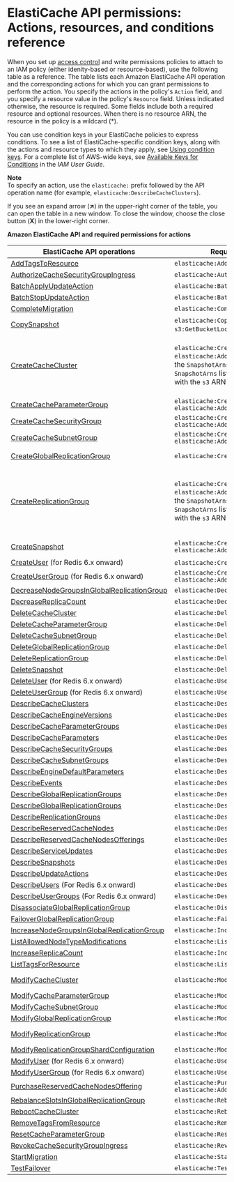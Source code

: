 # ElastiCache API permissions: Actions, resources, and conditions reference<a name="IAM.APIReference"></a>

When you set up [access control](IAM.md#IAM.AccessControl) and write permissions policies to attach to an IAM policy \(either idenity\-based or resource\-based\), use the following table as a reference\. The table lists each Amazon ElastiCache API operation and the corresponding actions for which you can grant permissions to perform the action\. You specify the actions in the policy's `Action` field, and you specify a resource value in the policy's `Resource` field\. Unless indicated otherwise, the resource is required\. Some fields include both a required resource and optional resources\. When there is no resource ARN, the resource in the policy is a wildcard \(\*\)\.

You can use condition keys in your ElastiCache policies to express conditions\. To see a list of ElastiCache\-specific condition keys, along with the actions and resource types to which they apply, see [Using condition keys](IAM.ConditionKeys.md)\. For a complete list of AWS\-wide keys, see [Available Keys for Conditions](https://docs.aws.amazon.com/IAM/latest/UserGuide/reference_policies_elements.html#AvailableKeys) in the *IAM User Guide*\.

**Note**  
To specify an action, use the `elasticache:` prefix followed by the API operation name \(for example, `elasticache:DescribeCacheClusters`\)\.

If you see an expand arrow \(**↗**\) in the upper\-right corner of the table, you can open the table in a new window\. To close the window, choose the close button \(**X**\) in the lower\-right corner\.


**Amazon ElastiCache API and required permissions for actions**  

| ElastiCache API operations | Required permissions \(API actions\) | Resources  | 
| --- | --- | --- | 
|  [AddTagsToResource](https://docs.aws.amazon.com/AmazonElastiCache/latest/APIReference/API_AddTagsToResource.html) | `elasticache:AddTagsToResource` | \(Optional\) Cluster, snapshot | 
|  [AuthorizeCacheSecurityGroupIngress](https://docs.aws.amazon.com/AmazonElastiCache/latest/APIReference/API_AuthorizeCacheSecurityGroupIngress.html) | `elasticache:AuthorizeCacheSecurityGroupIngress` | Security group | 
|  [BatchApplyUpdateAction](https://docs.aws.amazon.com/AmazonElastiCache/latest/APIReference/API_BatchApplyUpdateAction.html) |   `elasticache:BatchApplyUpdateAction` |  \(Optional\) Cluster, replication group | 
| [BatchStopUpdateAction](https://docs.aws.amazon.com/AmazonElastiCache/latest/APIReference/API_BatchStopUpdateAction.html) |   `elasticache:BatchStopUpdateAction` |  \(Optional\) Cluster, replication group | 
| [CompleteMigration](https://docs.aws.amazon.com/AmazonElastiCache/latest/APIReference/API_CompleteMigration.html) |   `elasticache:CompleteMigration` |  \(Optional\) Cluster, replication group | 
|  [CopySnapshot](https://docs.aws.amazon.com/AmazonElastiCache/latest/APIReference/API_CopySnapshot.html) |  `elasticache:CopySnapshot` `elasticache:AddTagsToResource` `s3:GetBucketLocation` `s3:ListAllMyBuckets` |  Snapshot \(Source, Target\) \* \* | 
|  [CreateCacheCluster](https://docs.aws.amazon.com/AmazonElastiCache/latest/APIReference/API_CreateCacheCluster.html) |  `elasticache:CreateCacheCluster` `elasticache:AddTagsToResource` `s3:GetObject`  If you use the `SnapshotArns` parameter, each member of the `SnapshotArns` list requires its own `s3:GetObject` permission with the `s3` ARN as its resource\.  |  Parameter group\. \(Optional\) Cache cluster, Replication group, Snapshot, Security group Ids and Subnet group `arn:aws:s3:::my_bucket/snapshot1.rdb` Where *my\_bucket*/*snapshot1* is an S3 bucket and snapshot that you want to create the cache cluster from\. | 
|  [CreateCacheParameterGroup](https://docs.aws.amazon.com/AmazonElastiCache/latest/APIReference/API_CreateCacheParameterGroup.html) | `elasticache:CreateCacheParameterGroup` `elasticache:AddTagsToResource` | Parameter group | 
|  [CreateCacheSecurityGroup](https://docs.aws.amazon.com/AmazonElastiCache/latest/APIReference/API_CreateCacheSecurityGroup.html) | `elasticache:CreateCacheSecurityGroup` `elasticache:AddTagsToResource` | Security group | 
|  [CreateCacheSubnetGroup](https://docs.aws.amazon.com/AmazonElastiCache/latest/APIReference/API_CreateCacheSubnetGroup.html) | `elasticache:CreateCacheSubnetGroup` `elasticache:AddTagsToResource` | Subnet group | \* | 
|  [CreateGlobalReplicationGroup](https://docs.aws.amazon.com/AmazonElastiCache/latest/APIReference/API_CreateGlobalReplicationGroup.html) |  `elasticache:CreateGlobalReplicationGroup` | Global replication group, replication group | 
|  [CreateReplicationGroup](https://docs.aws.amazon.com/AmazonElastiCache/latest/APIReference/API_CreateReplicationGroup.html) |  `elasticache:CreateReplicationGroup` `elasticache:AddTagsToResource` `s3:GetObject`  If you use the `SnapshotArns` parameter, each member of the `SnapshotArns` list requires its own `s3:GetObject` permission with the `s3` ARN as its resource\.  |  Parameter group\. \(Optional\) Replication group, Snapshot, Subnet group, Global Replication Group, Primary cluster Id, Security group Ids `arn:aws:s3:::my_bucket/snapshot1.rdb` Where *my\_bucket*/*snapshot1* is an S3 bucket and snapshot that you want to create the cache cluster from\. | 
|  [CreateSnapshot](https://docs.aws.amazon.com/AmazonElastiCache/latest/APIReference/API_CreateSnapshot.html) | `elasticache:CreateSnapshot` `elasticache:AddTagsToResource` | Snapshot\. \(Optional\) Cache cluster, Replication group | 
|  [CreateUser](https://docs.aws.amazon.com/AmazonElastiCache/latest/APIReference/API_CreateUser.html) \(for Redis 6\.x onward\) | `elasticache:CreateUser` `elasticache:AddTagsToResource` | User | 
|  [CreateUserGroup](https://docs.aws.amazon.com/AmazonElastiCache/latest/APIReference/API_CreateUserGroup.html) \(for Redis 6\.x onward\) | `elasticache:CreateUserGroup` `elasticache:AddTagsToResource` | UserGroup | 
|  [DecreaseNodeGroupsInGlobalReplicationGroup](https://docs.aws.amazon.com/AmazonElastiCache/latest/APIReference/API_DecreaseNodeGroupsInGlobalReplicationGroup.html) | `elasticache:DecreaseNodeGroupsInGlobalReplicationGroup` | GlobalReplicationGroup | 
|  [DecreaseReplicaCount](https://docs.aws.amazon.com/AmazonElastiCache/latest/APIReference/API_DecreaseReplicaCount.html) | `elasticache:DecreaseReplicaCount` | Replication group | 
|  [DeleteCacheCluster](https://docs.aws.amazon.com/AmazonElastiCache/latest/APIReference/API_DeleteCacheCluster.html) | `elasticache:DeleteCacheCluster` | Cache cluster\. \(Optional\) Snapshot | 
|  [DeleteCacheParameterGroup](https://docs.aws.amazon.com/AmazonElastiCache/latest/APIReference/API_DeleteCacheParameterGroup.html) | `elasticache:DeleteCacheParameterGroup` | Parameter group | 
|  [DeleteCacheSubnetGroup](https://docs.aws.amazon.com/AmazonElastiCache/latest/APIReference/API_DeleteCacheSubnetGroup.html) | `elasticache:DeleteCacheSubnetGroup` | Subnet group | 
|  [DeleteGlobalReplicationGroup](https://docs.aws.amazon.com/AmazonElastiCache/latest/APIReference/API_DeleteGlobalReplicationGroup.html) | `elasticache:DeleteGlobalReplicationGroup` | GlobalReplicationGroup | 
|  [DeleteReplicationGroup](https://docs.aws.amazon.com/AmazonElastiCache/latest/APIReference/API_DeleteReplicationGroup.html) | `elasticache:DeleteReplicationGroup` | Replication group\. \(Optional\) Snapshot | 
|  [DeleteSnapshot](https://docs.aws.amazon.com/AmazonElastiCache/latest/APIReference/API_DeleteSnapshot.html) | `elasticache:DeleteSnapshot` | Snapshot | 
|  [DeleteUser](https://docs.aws.amazon.com/AmazonElastiCache/latest/APIReference/API_DeleteUser.html) \(for Redis 6\.x onward\)  | `elasticache:User` | User | 
|  [DeleteUserGroup](https://docs.aws.amazon.com/AmazonElastiCache/latest/APIReference/API_DeleteUserGroup.html) \(for Redis 6\.x onward\)  | `elasticache:UserGroup` | UserGroup | 
|  [DescribeCacheClusters](https://docs.aws.amazon.com/AmazonElastiCache/latest/APIReference/API_DescribeCacheClusters.html) | `elasticache:DescribeCacheClusters` | Cluster | 
|  [DescribeCacheEngineVersions](https://docs.aws.amazon.com/AmazonElastiCache/latest/APIReference/API_DescribeCacheEngineVersions.html) | `elasticache:DescribeCacheEngineVersions` | No Resource ARN: \* | 
|  [DescribeCacheParameterGroups](https://docs.aws.amazon.com/AmazonElastiCache/latest/APIReference/API_DescribeCacheParameterGroups.html) | `elasticache:DescribeCacheParameterGroups` | Parameter group | 
|  [DescribeCacheParameters](https://docs.aws.amazon.com/AmazonElastiCache/latest/APIReference/API_DescribeCacheParameters.html) | `elasticache:DescribeCacheParameters` | Parameter group | 
|  [DescribeCacheSecurityGroups](https://docs.aws.amazon.com/AmazonElastiCache/latest/APIReference/API_DescribeCacheSecurityGroups.html) | `elasticache:DescribeCacheSecurityGroups` | Security group | 
|  [DescribeCacheSubnetGroups](https://docs.aws.amazon.com/AmazonElastiCache/latest/APIReference/API_DescribeCacheSubnetGroups.html) | `elasticache:DescribeCacheSubnetGroups` | Subnet group | \* | 
|  [DescribeEngineDefaultParameters](https://docs.aws.amazon.com/AmazonElastiCache/latest/APIReference/API_DescribeEngineDefaultParameters.html) | `elasticache:DescribeEngineDefaultParameters` | No Resource ARN:\* | 
|  [DescribeEvents](https://docs.aws.amazon.com/AmazonElastiCache/latest/APIReference/API_DescribeEvents.html) | `elasticache:DescribeEvents` | No Resource ARN: \* | 
|  [DescribeGlobalReplicationGroups](https://docs.aws.amazon.com/AmazonElastiCache/latest/APIReference/API_DescribeGlobalReplicationGroups.html) | `elasticache:DescribeGlobalReplicationGroups` | GlobalReplicationGroup | 
|  [DescribeGlobalReplicationGroups](https://docs.aws.amazon.com/AmazonElastiCache/latest/APIReference/API_DescribeGlobalReplicationGroups.html) | `elasticache:DescribeGlobalReplicationGroups` | No Resource ARN: \* | 
|  [DescribeReplicationGroups](https://docs.aws.amazon.com/AmazonElastiCache/latest/APIReference/API_DescribeReplicationGroups.html) | `elasticache:DescribeReplicationGroups` | ReplicationGroup | 
|  [DescribeReservedCacheNodes](https://docs.aws.amazon.com/AmazonElastiCache/latest/APIReference/API_DescribeReservedCacheNodes.html) | `elasticache:DescribeReservedCacheNodes` | Reserved\-instance | 
|  [DescribeReservedCacheNodesOfferings](https://docs.aws.amazon.com/AmazonElastiCache/latest/APIReference/API_DescribeReservedCacheNodesOfferings.html) | `elasticache:DescribeReservedCacheNodesOfferings` | No Resource ARN: \* | 
|  [DescribeServiceUpdates](https://docs.aws.amazon.com/AmazonElastiCache/latest/APIReference/API_DescribeServiceUpdates.html) | `elasticache:DescribeServiceUpdates` | No Resource ARN: \* | 
|  [DescribeSnapshots](https://docs.aws.amazon.com/AmazonElastiCache/latest/APIReference/API_DescribeSnapshots.html) | `elasticache:DescribeSnapshots` | Snapshot | 
|  [DescribeUpdateActions](https://docs.aws.amazon.com/AmazonElastiCache/latest/APIReference/API_DescribeUpdateActions.html) | `elasticache:DescribeUpdateActions` | \(Optional\) Cluster, replication group | 
|  [DescribeUsers](https://docs.aws.amazon.com/AmazonElastiCache/latest/APIReference/API_DescribeUsers.html) \(For Redis 6\.x onward\) | `elasticache:DescribeUsers` | User | 
|  [DescribeUserGroups](https://docs.aws.amazon.com/AmazonElastiCache/latest/APIReference/API_DescribeUserGroups.html) \(For Redis 6\.x onward\) | `elasticache:DescribeUserGroups` | UserGroup | 
|  [DisassociateGlobalReplicationGroup](https://docs.aws.amazon.com/AmazonElastiCache/latest/APIReference/API_DisassociateGlobalReplicationGroup.html) | `elasticache:DisassociateGlobalReplicationGroup` | GlobalReplicationGroup | 
|  [FailoverGlobalReplicationGroup](https://docs.aws.amazon.com/AmazonElastiCache/latest/APIReference/API_FailoverGlobalReplicationGroup.html) | `elasticache:FailoverGlobalReplicationGroup` | GlobalReplicationGroup | 
|  [IncreaseNodeGroupsInGlobalReplicationGroup](https://docs.aws.amazon.com/AmazonElastiCache/latest/APIReference/API_IncreaseNodeGroupsInGlobalReplicationGroup.html) | `elasticache:IncreaseNodeGroupsInGlobalReplicationGroup` | GlobalReplicationGroup | 
|  [ListAllowedNodeTypeModifications](https://docs.aws.amazon.com/AmazonElastiCache/latest/APIReference/API_ListAllowedNodeTypeModifications.html) | `elasticache:ListAllowedNodeTypeModifications` | \(Optional\) Cluster, replication group | 
|  [IncreaseReplicaCount](https://docs.aws.amazon.com/AmazonElastiCache/latest/APIReference/API_IncreaseReplicaCount.html) | `elasticache:IncreaseReplicaCount` | Replication group | 
|  [ListTagsForResource](https://docs.aws.amazon.com/AmazonElastiCache/latest/APIReference/API_ListTagsForResource.html) | `elasticache:ListTagsForResource` | \(Optional\) Cluster, snapshot | 
|  [ModifyCacheCluster](https://docs.aws.amazon.com/AmazonElastiCache/latest/APIReference/API_ModifyCacheCluster.html) | `elasticache:ModifyCacheCluster` | Cache cluster\. \(Optional\) Parameter group, Security group | 
|  [ModifyCacheParameterGroup](https://docs.aws.amazon.com/AmazonElastiCache/latest/APIReference/API_ModifyCacheParameterGroup.html) | `elasticache:ModifyCacheParameterGroup` | Parameter group | 
|  [ModifyCacheSubnetGroup](https://docs.aws.amazon.com/AmazonElastiCache/latest/APIReference/API_ModifyCacheSubnetGroup.html) | `elasticache:ModifyCacheSubnetGroup` | Subnet group | 
|  [ModifyGlobalReplicationGroup](https://docs.aws.amazon.com/AmazonElastiCache/latest/APIReference/API_ModifyGlobalReplicationGroup.html) | `elasticache:ModifyGlobalReplicationGroup` | GlobalReplicationGroup | 
|  [ModifyReplicationGroup](https://docs.aws.amazon.com/AmazonElastiCache/latest/APIReference/API_ModifyReplicationGroup.html) | `elasticache:ModifyReplicationGroup` | Replication group\. \(Optional\) Parameter group, Security group | 
|  [ModifyReplicationGroupShardConfiguration](https://docs.aws.amazon.com/AmazonElastiCache/latest/APIReference/API_ModifyReplicationGroupShardConfiguration.html) | `elasticache:ModifyReplicationGroupShardConfiguration` | Replication group | 
|  [ModifyUser](https://docs.aws.amazon.com/AmazonElastiCache/latest/APIReference/API_ModifyUser.html) \(for Redis 6\.x onward\)  | `elasticache:User` | User | 
|  [ModifyUserGroup](https://docs.aws.amazon.com/AmazonElastiCache/latest/APIReference/API_ModifyUserGroup.html) \(for Redis 6\.x onward\) | `elasticache:UserGroup` | UserGroup | 
|  [PurchaseReservedCacheNodesOffering](https://docs.aws.amazon.com/AmazonElastiCache/latest/APIReference/API_PurchaseReservedCacheNodesOffering.html) | `elasticache:PurchaseReservedCacheNodesOffering` `elasticache:AddTagsToResource` | Reserved\-instance | 
|  [RebalanceSlotsInGlobalReplicationGroup](https://docs.aws.amazon.com/AmazonElastiCache/latest/APIReference/API_RebalanceSlotsInGlobalReplicationGroup.html) | `elasticache:RebalanceSlotsInGlobalReplicationGroup` | GlobalReplicationGroup | 
|  [RebootCacheCluster](https://docs.aws.amazon.com/AmazonElastiCache/latest/APIReference/API_RebootCacheCluster.html) | `elasticache:RebootCacheCluster` | Cluster | 
|  [RemoveTagsFromResource](https://docs.aws.amazon.com/AmazonElastiCache/latest/APIReference/API_RemoveTagsFromResource.html) | `elasticache:RemoveTagsFromResource` | \(Optional\) Cluster, snapshot | 
|  [ResetCacheParameterGroup](https://docs.aws.amazon.com/AmazonElastiCache/latest/APIReference/API_ResetCacheParameterGroup.html) | `elasticache:ResetCacheParameterGroup` | Parameter group | 
|  [RevokeCacheSecurityGroupIngress](https://docs.aws.amazon.com/AmazonElastiCache/latest/APIReference/API_RevokeCacheSecurityGroupIngress.html) | `elasticache:RevokeCacheSecurityGroupIngress` | No Resource ARN: \* | 
|  [StartMigration](https://docs.aws.amazon.com/AmazonElastiCache/latest/APIReference/API_StartMigration.html) | `elasticache:StartMigration` | Replication group | 
|  [TestFailover](https://docs.aws.amazon.com/AmazonElastiCache/latest/APIReference/API_TestFailover.html) | `elasticache:TestFailover` | Replication group | 